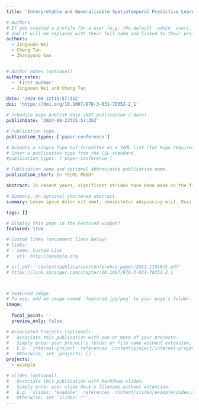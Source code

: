 ```yaml
---
title: 'Interpretable and Generalizable Spatiotemporal Predictive Learning with Disentangled Consistency'

# Authors
# If you created a profile for a user (e.g. the default `admin` user), write the username (folder name) here
# and it will be replaced with their full name and linked to their profile.
authors:
  - Jingxuan Wei
  - Cheng Tan
  - Zhangyang Gao


# Author notes (optional)
author_notes:
  - 'First author'
  - Jingxuan Wei and Cheng Tan

date: '2024-08-22T15:57:35Z'
doi: 'https://doi.org/10.1007/978-3-031-70352-2_1'

# Schedule page publish date (NOT publication's date).
publishDate: '2024-08-22T15:57:35Z'

# Publication type.
publication_types: ['paper-conference']

# Accepts a single type but formatted as a YAML list (for Hugo requirements).
# Enter a publication type from the CSL standard.
#publication_types: ['paper-conference']

# Publication name and optional abbreviated publication name.
publication_short: In *ECML-PKDD*

abstract: In recent years, significant strides have been made in the field of spatiotemporal predictive learning, a discipline that focuses on accurately forecasting future sequences based on previously observed frames. Despite the impressive capabilities of current leading-edge models, which leverage specialized network architectures to optimize learning in both spatial and temporal domains, these models often fall short in their ability to accurately interpret underlying spatiotemporal dependencies and extend their learnings to unseen data. In this study, we attempt to address these shortcomings by disentangling the context and motion within sequential spatiotemporal data, and then systematically analyzing the relationship between the original and disentangled data. We introduce context-motion disentanglement modules that utilize temporal entropy to segregate the context and motion, and then apply regularization to the disentangled motion to ensure its consistency with the predicted frames produced by conventional spatiotemporal predictive learning. Our proposed methodology can be trained in an end-to-end fashion and serves to improve not just the predictive performance but also the interpretability and generalizability of the model. The efficacy of our proposed method is illustrated through comprehensive quantitative and qualitative assessments.

# Summary. An optional shortened abstract.
summary: Lorem ipsum dolor sit amet, consectetur adipiscing elit. Duis posuere tellus ac convallis placerat. Proin tincidunt magna sed ex sollicitudin condimentum.

tags: []

# Display this page in the Featured widget?
featured: true

# Custom links (uncomment lines below)
# links:
# - name: Custom Link
#   url: http://example.org

# url_pdf: 'content/publication/conference-paper/2411.11916v1.pdf'
# https://link.springer.com/chapter/10.1007/978-3-031-70352-2_1



# Featured image
# To use, add an image named `featured.jpg/png` to your page's folder.
image:
  
  focal_point: ''
  preview_only: false

# Associated Projects (optional).
#   Associate this publication with one or more of your projects.
#   Simply enter your project's folder or file name without extension.
#   E.g. `internal-project` references `content/project/internal-project/index.md`.
#   Otherwise, set `projects: []`.
projects:
  - example

# Slides (optional).
#   Associate this publication with Markdown slides.
#   Simply enter your slide deck's filename without extension.
#   E.g. `slides: "example"` references `content/slides/example/index.md`.
#   Otherwise, set `slides: ""`.
---
```



